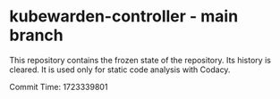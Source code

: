 # kubewarden-controller - main branch

This repository contains the frozen state of the repository.
Its history is cleared. It is used only for static code
analysis with Codacy.

Commit Time: 1723339801